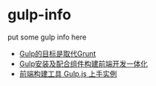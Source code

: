 gulp-info
=========

put some gulp info here

* [Gulp的目标是取代Grunt](http://www.infoq.com/cn/news/2014/02/gulp)
* [Gulp安装及配合组件构建前端开发一体化](http://www.dbpoo.com/page/3/)
* [前端构建工具 Gulp.js 上手实例](http://www.colabug.com/thread-1121039-1-1.html)
